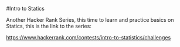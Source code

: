 #Intro to Statics

Another Hacker Rank Series, this time to learn and practice basics on Statics,
this is the link to the series:

https://www.hackerrank.com/contests/intro-to-statistics/challenges

